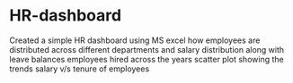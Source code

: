 # HR-dashboard
Created a simple HR dashboard using MS excel 
how employees are distributed across different departments and salary distribution 
along with leave balances 
employees hired across the years
scatter plot showing the trends salary v/s tenure of employees
